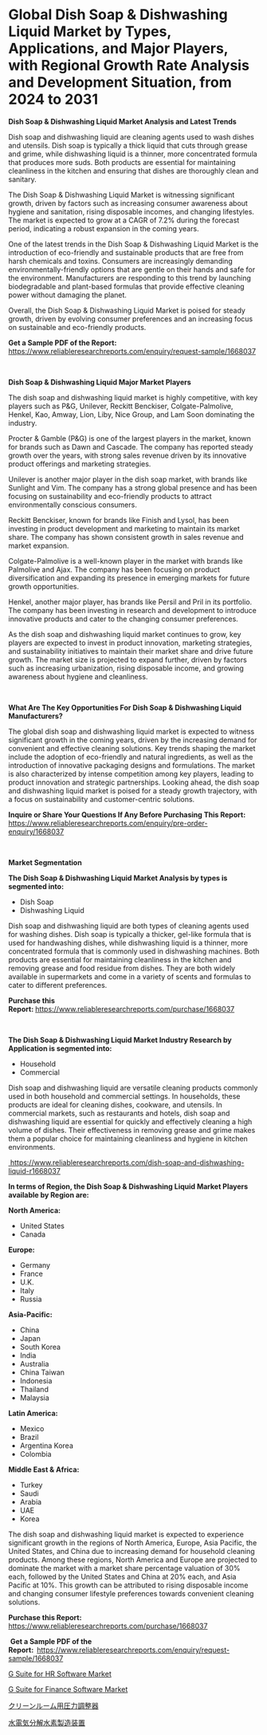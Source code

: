 <p><h1>Global Dish Soap & Dishwashing Liquid Market by Types, Applications, and Major Players, with Regional Growth Rate Analysis and Development Situation, from 2024 to 2031</h1></p><p><strong>Dish Soap & Dishwashing Liquid Market Analysis and Latest Trends</strong></p>
<p><p>Dish soap and dishwashing liquid are cleaning agents used to wash dishes and utensils. Dish soap is typically a thick liquid that cuts through grease and grime, while dishwashing liquid is a thinner, more concentrated formula that produces more suds. Both products are essential for maintaining cleanliness in the kitchen and ensuring that dishes are thoroughly clean and sanitary.</p><p>The Dish Soap & Dishwashing Liquid Market is witnessing significant growth, driven by factors such as increasing consumer awareness about hygiene and sanitation, rising disposable incomes, and changing lifestyles. The market is expected to grow at a CAGR of 7.2% during the forecast period, indicating a robust expansion in the coming years.</p><p>One of the latest trends in the Dish Soap & Dishwashing Liquid Market is the introduction of eco-friendly and sustainable products that are free from harsh chemicals and toxins. Consumers are increasingly demanding environmentally-friendly options that are gentle on their hands and safe for the environment. Manufacturers are responding to this trend by launching biodegradable and plant-based formulas that provide effective cleaning power without damaging the planet.</p><p>Overall, the Dish Soap & Dishwashing Liquid Market is poised for steady growth, driven by evolving consumer preferences and an increasing focus on sustainable and eco-friendly products.</p></p>
<p><strong>Get a Sample PDF of the Report:&nbsp;</strong> <a href="https://www.reliableresearchreports.com/enquiry/request-sample/1668037">https://www.reliableresearchreports.com/enquiry/request-sample/1668037</a></p>
<p>&nbsp;</p>
<p><strong>Dish Soap & Dishwashing Liquid Major Market Players</strong></p>
<p><p>The dish soap and dishwashing liquid market is highly competitive, with key players such as P&G, Unilever, Reckitt Benckiser, Colgate-Palmolive, Henkel, Kao, Amway, Lion, Liby, Nice Group, and Lam Soon dominating the industry.</p><p>Procter & Gamble (P&G) is one of the largest players in the market, known for brands such as Dawn and Cascade. The company has reported steady growth over the years, with strong sales revenue driven by its innovative product offerings and marketing strategies.</p><p>Unilever is another major player in the dish soap market, with brands like Sunlight and Vim. The company has a strong global presence and has been focusing on sustainability and eco-friendly products to attract environmentally conscious consumers.</p><p>Reckitt Benckiser, known for brands like Finish and Lysol, has been investing in product development and marketing to maintain its market share. The company has shown consistent growth in sales revenue and market expansion.</p><p>Colgate-Palmolive is a well-known player in the market with brands like Palmolive and Ajax. The company has been focusing on product diversification and expanding its presence in emerging markets for future growth opportunities.</p><p>Henkel, another major player, has brands like Persil and Pril in its portfolio. The company has been investing in research and development to introduce innovative products and cater to the changing consumer preferences.</p><p>As the dish soap and dishwashing liquid market continues to grow, key players are expected to invest in product innovation, marketing strategies, and sustainability initiatives to maintain their market share and drive future growth. The market size is projected to expand further, driven by factors such as increasing urbanization, rising disposable income, and growing awareness about hygiene and cleanliness.</p></p>
<p>&nbsp;</p>
<p><strong>What Are The Key Opportunities For Dish Soap & Dishwashing Liquid Manufacturers?</strong></p>
<p><p>The global dish soap and dishwashing liquid market is expected to witness significant growth in the coming years, driven by the increasing demand for convenient and effective cleaning solutions. Key trends shaping the market include the adoption of eco-friendly and natural ingredients, as well as the introduction of innovative packaging designs and formulations. The market is also characterized by intense competition among key players, leading to product innovation and strategic partnerships. Looking ahead, the dish soap and dishwashing liquid market is poised for a steady growth trajectory, with a focus on sustainability and customer-centric solutions.</p></p>
<p><strong>Inquire or Share Your Questions If Any Before Purchasing This Report:</strong> <a href="https://www.reliableresearchreports.com/enquiry/pre-order-enquiry/1668037">https://www.reliableresearchreports.com/enquiry/pre-order-enquiry/1668037</a></p>
<p>&nbsp;</p>
<p><strong>Market Segmentation</strong></p>
<p><strong>The Dish Soap & Dishwashing Liquid Market Analysis by types is segmented into:</strong></p>
<p><ul><li>Dish Soap</li><li>Dishwashing Liquid</li></ul></p>
<p><p>Dish soap and dishwashing liquid are both types of cleaning agents used for washing dishes. Dish soap is typically a thicker, gel-like formula that is used for handwashing dishes, while dishwashing liquid is a thinner, more concentrated formula that is commonly used in dishwashing machines. Both products are essential for maintaining cleanliness in the kitchen and removing grease and food residue from dishes. They are both widely available in supermarkets and come in a variety of scents and formulas to cater to different preferences.</p></p>
<p><strong>Purchase this Report:&nbsp;</strong><a href="https://www.reliableresearchreports.com/purchase/1668037">https://www.reliableresearchreports.com/purchase/1668037</a></p>
<p>&nbsp;</p>
<p><strong>The Dish Soap & Dishwashing Liquid Market Industry Research by Application is segmented into:</strong></p>
<p><ul><li>Household</li><li>Commercial</li></ul></p>
<p><p>Dish soap and dishwashing liquid are versatile cleaning products commonly used in both household and commercial settings. In households, these products are ideal for cleaning dishes, cookware, and utensils. In commercial markets, such as restaurants and hotels, dish soap and dishwashing liquid are essential for quickly and effectively cleaning a high volume of dishes. Their effectiveness in removing grease and grime makes them a popular choice for maintaining cleanliness and hygiene in kitchen environments.</p></p>
<p><a href="https://www.reliableresearchreports.com/dish-soap-and-dishwashing-liquid-r1668037">&nbsp;https://www.reliableresearchreports.com/dish-soap-and-dishwashing-liquid-r1668037</a></p>
<p><strong>In terms of Region, the Dish Soap & Dishwashing Liquid Market Players available by Region are:</strong></p>
<p>
    <p> <strong> North America: </strong>
        <ul>
            <li>United States</li>
            <li>Canada</li>
        </ul>
        </p> 
    <p> <strong> Europe: </strong>
        <ul>
            <li>Germany</li>
            <li>France</li>
            <li>U.K.</li>
            <li>Italy</li>
            <li>Russia</li>
        </ul>
        </p> 
    <p> <strong> Asia-Pacific: </strong>
        <ul>
            <li>China</li>
            <li>Japan</li>
            <li>South Korea</li>
            <li>India</li>
            <li>Australia</li>
            <li>China Taiwan</li>
            <li>Indonesia</li>
            <li>Thailand</li>
            <li>Malaysia</li>
        </ul>
        </p> 
    <p> <strong> Latin America: </strong>
        <ul>
            <li>Mexico</li>
            <li>Brazil</li>
            <li>Argentina Korea</li>
            <li>Colombia</li>
        </ul>
        </p> 
    <p> <strong> Middle East & Africa: </strong>
        <ul>
            <li>Turkey</li>
            <li>Saudi</li>
            <li>Arabia</li>
            <li>UAE</li>
            <li>Korea</li>
        </ul>
    </p>
    </p>
<p><p>The dish soap and dishwashing liquid market is expected to experience significant growth in the regions of North America, Europe, Asia Pacific, the United States, and China due to increasing demand for household cleaning products. Among these regions, North America and Europe are projected to dominate the market with a market share percentage valuation of 30% each, followed by the United States and China at 20% each, and Asia Pacific at 10%. This growth can be attributed to rising disposable income and changing consumer lifestyle preferences towards convenient cleaning solutions.</p></p>
<p><strong>Purchase this Report: </strong><a href="https://www.reliableresearchreports.com/purchase/1668037">https://www.reliableresearchreports.com/purchase/1668037</a></p>
<p>&nbsp;<strong>Get a Sample PDF of the Report:&nbsp;&nbsp;</strong><a href="https://www.reliableresearchreports.com/enquiry/request-sample/1668037">https://www.reliableresearchreports.com/enquiry/request-sample/1668037</a></p>
<p><strong></strong></p>
<p><p><a href="https://github.com/LeilaniWyman2021/Market-Research-Report-List-1/blob/main/g-suite-for-hr-software-market.md">G Suite for HR Software Market</a></p><p><a href="https://github.com/okotobwrhuteie/Market-Research-Report-List-3/blob/main/g-suite-for-finance-software-market.md">G Suite for Finance Software Market</a></p><p><a href="https://github.com/kegley4963/Market-Research-Report-List-2/blob/main/9141984176685.md">クリーンルーム用圧力調整器</a></p><p><a href="https://github.com/LuzHills1972/Market-Research-Report-List-1/blob/main/9409096176686.md">水電気分解水素製造装置</a></p></p>